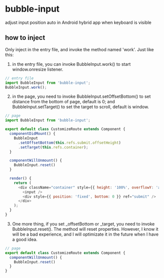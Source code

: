 # bubble-input
adjust input position auto in Android hybrid app when keyboard is visible

## how to inject
Only inject in the entry file, and invoke the method named 'work'.
Just like this: 

1. in the entry file, you can invoke BubbleInput.work() to start window.onresize listener.
```javascript
// entry file
import BubbleInput from 'bubble-input';
BubbleInput.work();
```

2. in the page, you need to invoke BubbleInput.setOffsetBottom() to set distance from the bottom of page, default is 0; and BubbleInput.setTarget() to set the target to scroll, default is window.
```javascript
// page
import BubbleInput from 'bubble-input';

export default class CustomizeRoute extends Component {
  componentDidMount() {
    BubbleInput
      .setOffsetBottom(this.refs.submit.offsetHeight)
      .setTarget(this.refs.container);
  }

  componentWillUnmount() {
    BubbleInput.reset()
  }

  render() {
    return (
      <div className="container" style={{ height: '100%', overflowY: 'auto' }} ref="container">
        <input />
        <div style={{ position: 'fixed', bottom: 0 }} ref="submit" />
      </div>
    );
  }
}
```

3. One more thing, if you set _offsetBottom or _target, you need to invoke BubbleInput.reset(). The method will reset properties. However, I know it will be a bad experience, and I will optimizate it in the future when I have a good idea.
```javascript
// page
export default class CustomizeRoute extends Component {
  componentWillUnmount() {
    BubbleInput.reset()
  }
}
```
